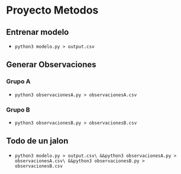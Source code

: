 # Proyecto Metodos

## Entrenar modelo

- `python3 modelo.py > output.csv`

## Generar Observaciones

### Grupo A
- `python3 observacionesA.py > observacionesA.csv`

### Grupo B
- `python3 observacionesB.py > observacionesB.csv`

## Todo de un jalon

- `python3 modelo.py > output.csv\
   &&python3 observacionesA.py > observacionesA.csv\
   &&python3 observacionesB.py > observacionesB.csv` 